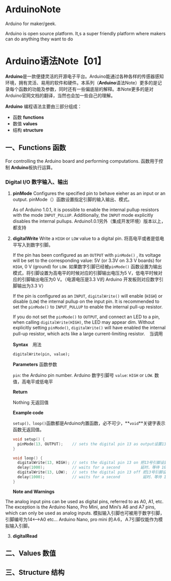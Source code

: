 # ArduinoNote
Arduino for maker/geek.

Arduino is open source platform. It,s a super friendly platform where makers can do anything they want to do


# Arduino语法Note【01】

**Arduino**是一款便捷灵活的开源电子平台。Arduino能通过各种各样的传感器感知环境，拥有灵活、易用的软件和硬件。本系列（**Arduino**语法Note）更多的是记录每个函数的功能及参数，同时还有一些偏底层的解释。本Note更多的是对Arduino官网文档的翻译，当然也会加一些自己的理解。

**Arduino** 编程语法主要由三部分组成：

* 函数  **functions**
* 数值  **values**
* 结构  **structure** 

## 一、Functions 函数

For controlling the Arduino board and performing computations. 函数用于控制 **Arduino**板执行运算。

### Digital I/O 数字输入、输出

1. **pinMode** Configures the specified pin to behave eieher as an input or an output. pinMode（）函数设置指定引脚的输入输出、模式。

   As of Arduino 1.0.1, it is possible to enable the internal pullup resistors with the mode `INPUT_PULLUP`. Additionally, the `INPUT` mode explicitly disables the internal pullups.  Arduino1.0.1另外（集成开发环境）版本以上，都支持

1. **digitalWrite**  Write a `HIGH` or `LOW` value to a digital pin. 将高电平或者是低电平写入到数字引脚。

   If the pin has been configured as an `OUTPUT` with `pinMode()` , its voltage will be set to the corresponding value: 5V (or 3.3V on 3.3 V  boards) for `HIGH`, 0 V (ground) for `LOW`.  如果数字引脚已经被`pinMode()` 函数设置为输出模式，将引脚设置为高电平的时候对应的引脚输出电压为5 V，低电平时候对应的引脚输出电压为0 V。（电源电压是3.3 V的 Arduino 开发板则对应数字引脚输出为3.3 V）

   If the pin is configured as an `INPUT`, `digitalWrite()` will enable (`HIGH`) or disable (`LOW`) the internal pullup on the input pin. It is recommended to set the `pinMode()` to `INPUT_PULLUP` to enable the internal pull-up resistor. 

   If you do not set the `pinMode()` to `OUTPUT`, and connect an LED to a pin, when calling `digitalWrite(HIGH)`, the LED may appear dim. Without explicitly setting `pinMode()`, `digitalWrite()` will have enabled the internal pull-up resistor, which acts like a large current-limiting resistor.　当调用

   **Syntax**　用法

   `digitalWrite(pin, value);`

   **Parameters** 函数参数

   `pin`: the Arduino pin number. Arduino 数字引脚号
   `value`: `HIGH` or `LOW`. 数值，高电平或低电平 

   **Return**

   Nothing 无返回值

   **Example code**

   `setup()、loop()`函数都是Arduino内置函数，必不可少，**`void`**关键字表示函数无返回值。

   ```c++
   void setup() {
     pinMode(13, OUTPUT);    // sets the digital pin 13 as output设置13号引脚为输出模式
   }
   
   void loop() {
     digitalWrite(13, HIGH); // sets the digital pin 13 on 把13号引脚设置为高电平（5V）
     delay(1000);            // waits for a second         延时、等待 1000毫秒
     digitalWrite(13, LOW);  // sets the digital pin 13 off 把13号引脚设置为高电平（0V）
     delay(1000);            // waits for a second          延时、等待 1000毫秒
   }
   ```

    **Note and Warnings**  

The analog input pins can be used as digital pins, referred to as A0, A1, etc. The exception is the Arduino Nano, Pro Mini, and Mini’s A6 and A7 pins, which can only be used as analog inputs. 模拟输入引脚也可被用于数字引脚，引脚编号为14<-->A0 etc... Arduino Nano, pro mini 的Ａ6，Ａ7引脚仅能作为模拟输入引脚。

3. **digitalRead** 

## 二、Values 数值







## 三、Structure 结构
